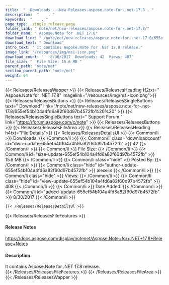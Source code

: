 ```yaml
---
title:  "  Downloads ---New-Releases-aspose.note-for-.net-17.8 . " 
description:  "    . " 
keywords:  "    . " 
page_type:  single_release_page
folder_link: " note/net/new-releases/aspose.note-for-.net-17.8/"
folder_name: " Aspose.Note for .NET 17.8"
download_link: " /note/net/new-releases/aspose.note-for-.net-17.8/655ef54b104a4fd6a82f60d97b4572fb"
download_text: " Download"
Intro_text: " It contains Aspose.Note for .NET 17.8 release."
image_link: "/resources/img/msi-icon.png"
download_count: "   8/30/2017  Downloads: 42  Views: 407"
file_size: "  File Size: 15.6 MB "
parent_path: "note/net"
section_parent_path: "note/net"
weight: 64 
---
```


{{< Releases/ReleasesWapper >}}
  {{< Releases/ReleasesHeading H2txt=" Aspose.Note for .NET 17.8" imagelink="/resources/img/msi-icon.png">}}
  {{< Releases/ReleasesButtons >}}
    {{< Releases/ReleasesSingleButtons text=" Download" link="/note/net/new-releases/aspose.note-for-.net-17.8/655ef54b104a4fd6a82f60d97b4572fb%20%20" >}}
    {{< Releases/ReleasesSingleButtons text=" Support Forum " link="https://forum.aspose.com/c/note" >}}
  {{< Releases/ReleasesButtons >}}
  {{< Releases/ReleasesFileArea >}}
    {{< Releases/ReleasesHeading h4txt="File Details">}}
    {{< Releases/ReleasesDetailsUl >}}
            {{< Common/li  >}} Downloads: {{< /Common/li >}} 
      {{< Common/li class="downloadcount" id="dwn-update-655ef54b104a4fd6a82f60d97b4572fb" >}} 42 {{< /Common/li >}} 
      {{< Common/li  >}} File Size: {{< /Common/li >}} 
      {{< Common/li id="size-update-655ef54b104a4fd6a82f60d97b4572fb" >}} 15.6 MB {{< /Common/li >}} 
      {{< Common/li  class="hide" >}} Posted By: {{< /Common/li >}} 
      {{< Common/li class="hide" id="author-update-655ef54b104a4fd6a82f60d97b4572fb" >}} alexei.s {{< /Common/li >}} 
      {{< Common/li class="hide"  >}} Views: {{< /Common/li >}} 
      {{< Common/li class="hide" id="view-update-655ef54b104a4fd6a82f60d97b4572fb" >}} 408 {{< /Common/li >}} 
      {{< Common/li  >}} Date Added: {{< /Common/li >}} 
      {{< Common/li id="added-update-655ef54b104a4fd6a82f60d97b4572fb" >}} 8/30/2017 {{< /Common/li >}} 

    {{< /Releases/ReleasesDetailsUl >}}

  {{< Releases/ReleasesFileFeatures >}}
      <h4>Release Notes</h4><div><a href="https://docs.aspose.com/display/notenet/Aspose.Note+for+.NET+17.8+Release+Notes">https://docs.aspose.com/display/notenet/Aspose.Note+for+.NET+17.8+Release+Notes</a></div><h4>Description</h4><div class="HTMLDescription">It contains Aspose.Note for .NET 17.8 release.</div>
  {{< /Releases/ReleasesFileFeatures >}}
 {{< /Releases/ReleasesFileArea >}}
{{< /Releases/ReleasesWapper >}}


